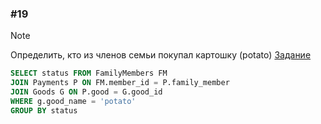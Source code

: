 ### \#19
> [!NOTE]
> Определить, кто из членов семьи покупал картошку (potato)
[Задание](https://sql-academy.org/ru/trainer/tasks/19)
```sql
SELECT status FROM FamilyMembers FM
JOIN Payments P ON FM.member_id = P.family_member
JOIN Goods G ON P.good = G.good_id
WHERE g.good_name = 'potato'
GROUP BY status
```